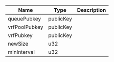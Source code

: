 | Name          | Type      | Description |
| ------------- | --------- | ----------- |
| queuePubkey   | publicKey |             |
| vrfPoolPubkey | publicKey |             |
| vrfPubkey     | publicKey |             |
| newSize       | u32       |             |
| minInterval   | u32       |             |
